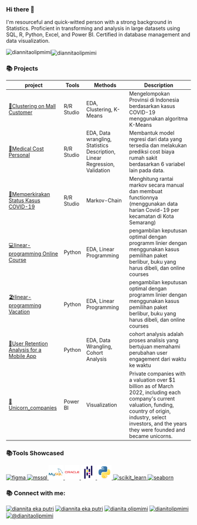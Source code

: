 ### Hi there 👋

I'm resourceful and quick-witted person with a strong background in Statistics. Proficient in transforming and analysis in large datasets using SQL, R, Python, Excel, and Power BI. Certified in database management and data visualization.


<p><img align="left" src="https://github-readme-stats.vercel.app/api/top-langs?username=diannitaolipmimi&show_icons=true&locale=en&layout=compact" alt="diannitaolipmimi" /></p>


<p><img align="center" src="https://github-readme-streak-stats.herokuapp.com/?user=diannitaolipmimi&" alt="diannitaolipmimi" /></p>


<h3 align="left">📚 Projects</h3>

| project                                                                                            | Tools      | Methods                                                                    | Description                                                                                                                                                                                                                   |
| -------------------------------------------------------------------------------------------------- | ---------- | -------------------------------------------------------------------------- | ----------------------------------------------------------------------------------------------------------------------------------------------------------------------------------------------------------------------------- |
| [🛒Clustering on Mall Customer](https://github.com/DiannitaOlipmimi/Clustering_on_Mall_Customer)     | R/R Studio | EDA, Clustering, K-Means                                                   | Mengelompokan Provinsi di Indonesia berdasarkan kasus COVID-19 menggunakan algoritma K-Means                                                                                                                                  |
| [💊Medical Cost Personal](https://github.com/DiannitaOlipmimi/Regression_on_medical_cost)            | R/R Studio | EDA, Data wrangling, Statistics Description, Linear Regression, Validation | Membantuk model regresi dari data yang tersedia dan melakukan prediksi cost biaya rumah sakit berdasarkan 6 variabel lain pada data.                                                                                          |
| [🦠Memperkirakan Status Kasus COVID-19](https://github.com/DiannitaOlipmimi/Markov-chain)            | R/R Studio | Markov-Chain                                                               | Menghitung rantai markov secara manual dan membuat functionnya (menggunakan data harian Covid-19 per kecamatan di Kota Semarang)                                                                                              |
| [💻linear-programming Online Course](https://github.com/DiannitaOlipmimi/Linear_Programming_Example) | Python     | EDA, Linear Programming                                                    | pengambilan keputusan optimal dengan programm linier dengan menggunakan kasus pemilihan paket berlibur, buku yang harus dibeli, dan online courses                                                                            |
| [🏖️linear-programming Vacation](https://github.com/DiannitaOlipmimi/Linear_Programming_Example)      | Python     | EDA, Linear Programming                                                    | pengambilan keputusan optimal dengan programm linier dengan menggunakan kasus pemilihan paket berlibur, buku yang harus dibeli, dan online courses                                                                            |
| [📱User Retention Analysis for a Mobile App](https://github.com/DiannitaOlipmimi/Cohort_analysis)    | Python     | EDA, Data Wrangling, Cohort Analysis                                       | cohort analysis adalah proses analisis yang bertujuan memahami perubahan user engagement dari waktu ke waktu                                                                                                                  |
| [🦄Unicorn_companies](https://github.com/DiannitaOlipmimi/Unicorn_companies)                         | Power BI   | Visualization                                                              | Private companies with a valuation over $1 billion as of March 2022, including each company's current valuation, funding, country of origin, industry, select investors, and the years they were founded and became unicorns. |

<h3 align="left">📚Tools Showcased</h3>

<p align="left"> <a href="https://www.figma.com/" target="_blank" rel="noreferrer"> <img src="https://www.vectorlogo.zone/logos/figma/figma-icon.svg" alt="figma" width="40" height="40"/> </a> <a href="https://www.microsoft.com/en-us/sql-server" target="_blank" rel="noreferrer"> <img src="https://www.svgrepo.com/show/303229/microsoft-sql-server-logo.svg" alt="mssql" width="40" height="40"/> </a> <a href="https://www.mysql.com/" target="_blank" rel="noreferrer"> <img src="https://raw.githubusercontent.com/devicons/devicon/master/icons/mysql/mysql-original-wordmark.svg" alt="mysql" width="40" height="40"/> </a> <a href="https://www.oracle.com/" target="_blank" rel="noreferrer"> <img src="https://raw.githubusercontent.com/devicons/devicon/master/icons/oracle/oracle-original.svg" alt="oracle" width="40" height="40"/> </a> <a href="https://pandas.pydata.org/" target="_blank" rel="noreferrer"> <img src="https://raw.githubusercontent.com/devicons/devicon/2ae2a900d2f041da66e950e4d48052658d850630/icons/pandas/pandas-original.svg" alt="pandas" width="40" height="40"/> </a> <a href="https://www.python.org" target="_blank" rel="noreferrer"> <img src="https://raw.githubusercontent.com/devicons/devicon/master/icons/python/python-original.svg" alt="python" width="40" height="40"/> </a> <a href="https://scikit-learn.org/" target="_blank" rel="noreferrer"> <img src="https://upload.wikimedia.org/wikipedia/commons/0/05/Scikit_learn_logo_small.svg" alt="scikit_learn" width="40" height="40"/> </a> <a href="https://seaborn.pydata.org/" target="_blank" rel="noreferrer"> <img src="https://seaborn.pydata.org/_images/logo-mark-lightbg.svg" alt="seaborn" width="40" height="40"/> </a> </p>


<h3 align="left">📚 Connect with me:</h3>
<p align="left">
<a href="https://linkedin.com/in/diannita eka putri" target="blank"><img align="center" src="https://raw.githubusercontent.com/rahuldkjain/github-profile-readme-generator/master/src/images/icons/Social/linked-in-alt.svg" alt="diannita eka putri" height="30" width="40" /></a>
<a href="https://kaggle.com/diannita eka putri" target="blank"><img align="center" src="https://raw.githubusercontent.com/rahuldkjain/github-profile-readme-generator/master/src/images/icons/Social/kaggle.svg" alt="diannita eka putri" height="30" width="40" /></a>
<a href="https://fb.com/dianita olipmimi" target="blank"><img align="center" src="https://raw.githubusercontent.com/rahuldkjain/github-profile-readme-generator/master/src/images/icons/Social/facebook.svg" alt="dianita olipmimi" height="30" width="40" /></a>
<a href="https://instagram.com/dianitolipmimi" target="blank"><img align="center" src="https://raw.githubusercontent.com/rahuldkjain/github-profile-readme-generator/master/src/images/icons/Social/instagram.svg" alt="dianitolipmimi" height="30" width="40" /></a>
<a href="https://medium.com/@dianitaolipmimi" target="blank"><img align="center" src="https://raw.githubusercontent.com/rahuldkjain/github-profile-readme-generator/master/src/images/icons/Social/medium.svg" alt="@dianitaolipmimi" height="30" width="40" /></a>
</p>